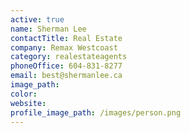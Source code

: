 ```yaml
---
active: true
name: Sherman Lee
contactTitle: Real Estate
company: Remax Westcoast
category: realestateagents
phoneOffice: 604-831-8277
email: best@shermanlee.ca
image_path:
color:
website:
profile_image_path: /images/person.png
---
```



